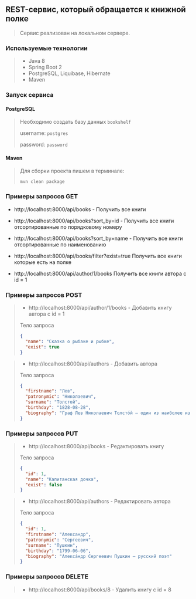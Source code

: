 ## REST-сервис, который обращается к книжной полке

> Сервис реализован на локальном сервере.

### Используемые технологии

> + Java 8
> + Spring Boot 2
> + PostgreSQL, Liquibase, Hibernate
> + Maven

### Запуск сервиса

#### PostgreSQL

> Необходимо создать базу данных `bookshelf`
>
> username: `postgres`
>
> password: `password`

#### Maven

> Для сборки проекта пишем в терминале:
>
> `mvn clean package`

### Примеры запросов GET

+ http://localhost:8000/api/books - Получить все книги

+ http://localhost:8000/api/books?sort_by=id - Получить все книги отсортированные по порядковому номеру

+ http://localhost:8000/api/books?sort_by=name - Получить все книги отсортированные по наименованию

+ http://localhost:8000/api/books/filter?exist=true Получить все книги которые есть на полке

+ http://localhost:8000/api/author/1/books Получить все книги автора с id = 1

### Примеры запросов POST

> + http://localhost:8000/api/author/1/books - Добавить книгу автора с id = 1
>
> Тело запроса
> ```json
> {
>   "name": "Сказка о рыбаке и рыбке",
>   "exist": true
> }
> ```

> + http://localhost:8000/api/authors - Добавить автора
>
> Тело запроса
> ```json
> {
>   "firstname": "Лев",
>   "patronymic": "Николаевич",
>   "surname": "Толстой",
>   "birthday": "1828-08-28",
>   "biography": "Граф Лев Николаевич Толсто́й — один из наиболее известных русских писателей и мыслителей."
> }
> ```

### Примеры запросов PUT

> + http://localhost:8000/api/books - Редактировать книгу
>
> Тело запроса
> ```json
> {
>   "id": 1,
>   "name": "Капитанская дочка",
>   "exist": false
> }
> ```

> + http://localhost:8000/api/authors - Редактировать автора
>
> Тело запроса
> ```json
> {
>   "id": 1,
>   "firstname": "Александр",
>   "patronymic": "Сергеевич",
>   "surname": "Пушкин",
>   "birthday": "1799-06-06",
>   "biography": "Алекса́ндр Сергеевич Пушкин — русский поэт"
> }
> ```

### Примеры запросов DELETE
> + http://localhost:8000/api/books/8 - Удалить книгу с id = 8
